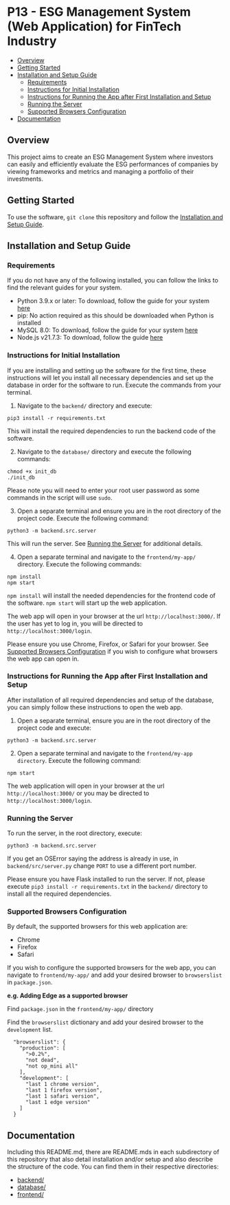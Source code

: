 # P13 - ESG Management System (Web Application) for FinTech Industry
- [Overview](#overview)
- [Getting Started](#getting-started)
- [Installation and Setup Guide](#installation-and-setup-guide)
   * [Requirements](#requirements)
   * [Instructions for Initial Installation](#instructions-for-initial-installation)
   * [Instructions for Running the App after First Installation and Setup](#instructions-for-running-the-app-after-first-installation-and-setup)
   * [Running the Server](#running-the-server)
   * [Supported Browsers Configuration](#supported-browsers-configuration)
- [Documentation  ](#documentation)

## Overview
This project aims to create an ESG Management System where investors can easily and efficiently evaluate the ESG performances of companies by viewing frameworks and metrics and managing a portfolio of their investments.

## Getting Started
To use the software, `git clone` this repository and follow the [Installation and Setup Guide](#Installation-and-Setup-Guide).

## Installation and Setup Guide
### Requirements
If you do not have any of the following installed, you can follow the links to find the relevant guides for your system.
- Python 3.9.x or later: To download, follow the guide for your system [here](https://www.python.org/downloads/)
- pip: No action required as this should be downloaded when Python is installed
- MySQL 8.0: To download, follow the guide for your system [here](https://dev.mysql.com/doc/mysql-installation-excerpt/8.0/en/installing.html)
- Node.js v21.7.3: To download, follow the guide [here](https://nodejs.org/en/learn/getting-started/how-to-install-nodejs)

### Instructions for Initial Installation
If you are installing and setting up the software for the first time, these instructions will let you install all necessary dependencies and set up the database in order for the software to run. Execute the commands from your terminal.

1. Navigate to the `backend/` directory and execute:
```
pip3 install -r requirements.txt
```
This will install the required dependencies to run the backend code of the software.

2. Navigate to the `database/` directory and execute the following commands:
```
chmod +x init_db
./init_db
```
Please note you will need to enter your root user password as some commands in the script will use `sudo`.

3. Open a separate terminal and ensure you are in the root directory of the project code. Execute the following command:
```
python3 -m backend.src.server
```
This will run the server. See [Running the Server](#Running-the-Server) for additional details.

4. Open a separate terminal and navigate to the `frontend/my-app/` directory. Execute the following commands:
```
npm install
npm start
```
`npm install` will install the needed dependencies for the frontend code of the software. `npm start` will start up the web application.

The web app will open in your browser at the url `http://localhost:3000/`. If the user has yet to log in, you will be directed to `http://localhost:3000/login`.

Please ensure you use Chrome, Firefox, or Safari for your browser. See [Supported Browsers Configuration](#Supported-Browsers-Configuration) if you wish to configure what browsers the web app can open in.

### Instructions for Running the App after First Installation and Setup
After installation of all required dependencies and setup of the database, you can simply follow these instructions to open the web app.

1. Open a separate terminal, ensure you are in the root directory of the project code and execute:
```
python3 -m backend.src.server
```
2. Open a separate terminal and navigate to the `frontend/my-app directory`. Execute the following command:
```
npm start
```
The web application will open in your browser at the url `http://localhost:3000/` or you may be directed to `http://localhost:3000/login`.

### Running the Server
To run the server, in the root directory, execute:
```
python3 -m backend.src.server
```
If you get an OSError saying the address is already in use, in `backend/src/server.py` change `PORT` to use a different port number.

Please ensure you have Flask installed to run the server. If not, please execute `pip3 install -r requirements.txt` in the `backend/` directory to install all the required dependencies.

### Supported Browsers Configuration
By default, the supported browsers for this web application are:
- Chrome
- Firefox
- Safari

If you wish to configure the supported browsers for the web app, you can navigate to `frontend/my-app/` and add your desired browser to `browserslist` in `package.json`.

**e.g. Adding Edge as a supported browser**

Find `package.json` in the `frontend/my-app/` directory

Find the `browserslist` dictionary and add your desired browser to the `development` list.
```
  "browserslist": {
    "production": [
      ">0.2%",
      "not dead",
      "not op_mini all"
    ],
    "development": [
      "last 1 chrome version",
      "last 1 firefox version",
      "last 1 safari version",
      "last 1 edge version"
    ]
  }
```

## Documentation  
Including this README.md, there are README.mds in each subdirectory of this repository that also detail installation and/or setup and also describe the structure of the code. You can find them in their respective directories:
- [backend/](./backend/)
- [database/](./database/)
- [frontend/](./frontend/)